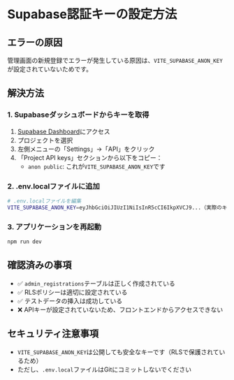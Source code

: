 # Supabase認証キーの設定方法

## エラーの原因
管理画面の新規登録でエラーが発生している原因は、`VITE_SUPABASE_ANON_KEY`が設定されていないためです。

## 解決方法

### 1. Supabaseダッシュボードからキーを取得
1. [Supabase Dashboard](https://app.supabase.com)にアクセス
2. プロジェクトを選択
3. 左側メニューの「Settings」→「API」をクリック
4. 「Project API keys」セクションから以下をコピー：
   - `anon public`: これが`VITE_SUPABASE_ANON_KEY`です

### 2. .env.localファイルに追加
```bash
# .env.localファイルを編集
VITE_SUPABASE_ANON_KEY=eyJhbGciOiJIUzI1NiIsInR5cCI6IkpXVCJ9...（実際のキーをここに貼り付け）
```

### 3. アプリケーションを再起動
```bash
npm run dev
```

## 確認済みの事項
- ✅ `admin_registrations`テーブルは正しく作成されている
- ✅ RLSポリシーは適切に設定されている
- ✅ テストデータの挿入は成功している
- ❌ APIキーが設定されていないため、フロントエンドからアクセスできない

## セキュリティ注意事項
- `VITE_SUPABASE_ANON_KEY`は公開しても安全なキーです（RLSで保護されているため）
- ただし、`.env.local`ファイルはGitにコミットしないでください
